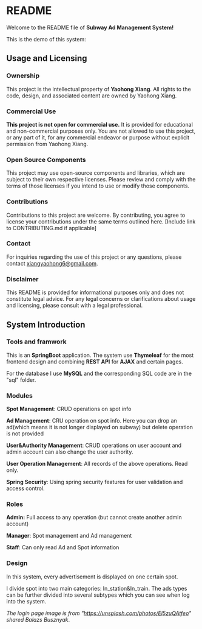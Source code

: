 # README

Welcome to the README file of **Subway Ad Management System!** 

This is the demo of this system: 



## Usage and Licensing

### Ownership

This project is the intellectual property of **Yaohong Xiang**. All rights to the code, design, and associated content are owned by Yaohong Xiang.  

### Commercial Use

**This project is not open for commercial use.** It is provided for educational and non-commercial purposes only. You are not allowed to use this project, or any part of it, for any commercial endeavor or purpose without explicit permission from Yaohong Xiang.

### Open Source Components 

This project may use open-source components and libraries, which are subject to their own respective licenses. Please review and comply with the terms of those licenses if you intend to use or modify those components.

 ### Contributions 

Contributions to this project are welcome. By contributing, you agree to license your contributions under the same terms outlined here. [Include link to CONTRIBUTING.md if applicable] 

### Contact 

For inquiries regarding the use of this project or any questions, please contact xiangyaohong6@gmail.com. 

### Disclaimer 

This README is provided for informational purposes only and does not constitute legal advice. For any legal concerns or clarifications about usage and licensing, please consult with a legal professional.





## System Introduction

### Tools and framwork

This is an **SpringBoot** application. The system use **Thymeleaf** for the most frontend design and combining **REST API** for **AJAX** and certain pages.

For the database I use **MySQL** and the corresponding SQL code are in the "sql" folder.



### Modules

**Spot Management**: CRUD  operations on spot info

**Ad Management**: CRU operation on spot info. Here you can drop an ad(which means it is not longer displayed on subway) but delete operation is not provided

**User&Authority Management**: CRUD operations on user account and admin account can also change the user authority.

**User Operation Management**: All records of the above operations. Read only. 

**Spring Security**: Using spring security features for user validation and access control.



### Roles

**Admin:** Full access to any operation (but cannot create another admin account)

**Manager**: Spot management and Ad management

**Staff**: Can only read Ad and Spot information



### Design

In this system, every  advertisement is displayed on one certain spot.

I divide spot into two main categories: In_station&In_train. The ads types can be further divided into several subtypes which you can see when log into the system.





*The login page image is from "https://unsplash.com/photos/El5zuQAtfeo" shared Balazs Busznyak*.

